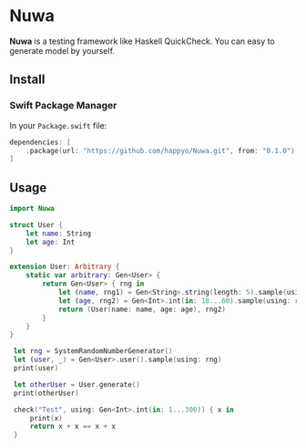# Nuwa

**Nuwa** is a testing framework like Haskell QuickCheck. You can easy to generate model by yourself.

## Install

### Swift Package Manager

In your `Package.swift` file:

``` swift
dependencies: [
    .package(url: "https://github.com/happyo/Nuwa.git", from: "0.1.0")
]
```

## Usage

``` swift
import Nuwa

struct User {
    let name: String
    let age: Int
}

extension User: Arbitrary {
    static var arbitrary: Gen<User> {
        return Gen<User> { rng in
            let (name, rng1) = Gen<String>.string(length: 5).sample(using: rng)
            let (age, rng2) = Gen<Int>.int(in: 18...60).sample(using: rng1)
            return (User(name: name, age: age), rng2)
        }
    }
}

 let rng = SystemRandomNumberGenerator()
 let (user, _) = Gen<User>.user().sample(using: rng)
 print(user)

 let otherUser = User.generate()
 print(otherUser)

 check("Test", using: Gen<Int>.int(in: 1...300)) { x in
     print(x)
     return x + x == x + x
 }

```

